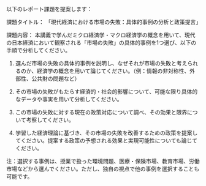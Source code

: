 以下のレポート課題を提案します：

課題タイトル：
「現代経済における市場の失敗：具体的事例の分析と政策提言」

課題内容：
本講義で学んだミクロ経済学・マクロ経済学の概念を用いて、現代の日本経済において観察される「市場の失敗」の具体的事例を1つ選び、以下の手順で分析してください。

1. 選んだ市場の失敗の具体的事例を説明し、なぜそれが市場の失敗と考えられるのか、経済学の概念を用いて論じてください。（例：情報の非対称性、外部性、公共財の問題など）

2. その市場の失敗がもたらす経済的・社会的影響について、可能な限り具体的なデータや事実を用いて分析してください。

3. この市場の失敗に対する現在の政策対応について調べ、その効果と限界について考察してください。

4. 学習した経済理論に基づき、その市場の失敗を改善するための政策を提案してください。提案する政策の予想される効果と実現可能性についても論じてください。

注：選択する事例は、授業で扱った環境問題、医療・保険市場、教育市場、労働市場などから選んでください。ただし、独自の視点で他の事例を選択することも可能です。
